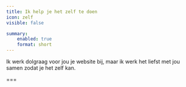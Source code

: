 ```yaml
---
title: Ik help je het zelf te doen
icon: zelf
visible: false

summary:
    enabled: true
    format: short
---
```


Ik werk dolgraag voor jou je website bij, maar ik werk het liefst met jou samen zodat je het zelf kan.

===
